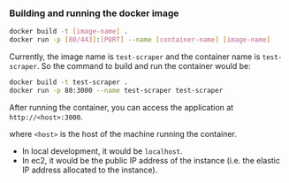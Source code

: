 ### Building and running the docker image

```bash
docker build -t [image-name] .
docker run -p [80/443]:[PORT] --name [container-name] [image-name]
```

Currently, the image name is `test-scraper` and the container name is `test-scraper`. So the command to build and run the container would be:

```bash
docker build -t test-scraper .
docker run -p 80:3000 --name test-scraper test-scraper
```

After running the container, you can access the application at `http://<host>:3000`.

where `<host>` is the host of the machine running the container.

- In local development, it would be `localhost`.
- In ec2, it would be the public IP address of the instance (i.e. the elastic IP address allocated to the instance).